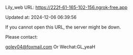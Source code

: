 Lily_web URL: https://222f-61-165-102-156.ngrok-free.app

Updated at: 2024-12-06 06:39:56

If you cannot open this URL, the server might be down.

Please contact: 

goley04@foxmail.com Or Wechat:GL_yeaH